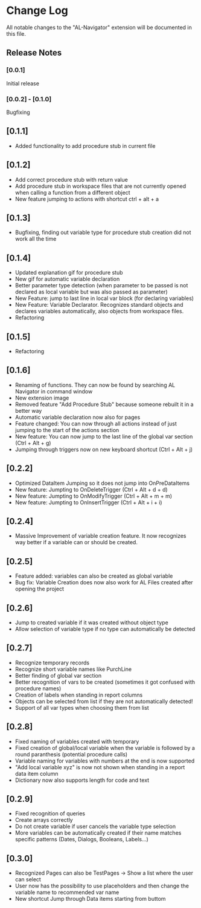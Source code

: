 # Change Log

All notable changes to the "AL-Navigator" extension will be documented in this file.

## Release Notes

### [0.0.1] 

Initial release

### [0.0.2] - [0.1.0]

Bugfixing

## [0.1.1]

- Added functionality to add procedure stub in current file

## [0.1.2]

- Add correct procedure stub with return value
- Add procedure stub in workspace files that are not currently opened when calling a function from a different object
- New feature jumping to actions with shortcut ctrl + alt + a

## [0.1.3]

- Bugfixing, finding out variable type for procedure stub creation did not work all the time

## [0.1.4]

- Updated explanation gif for procedure stub
- New gif for automatic variable declaration
- Better parameter type detection (when parameter to be passed is not declared as local variable but was also passed as parameter)
- New Feature: jump to last line in local var block (for declaring variables)
- New Feature: Variable Declarator. Recognizes standard objects and declares variables automatically, also objects from workspace files.
- Refactoring 

## [0.1.5]

- Refactoring

## [0.1.6]

- Renaming of functions. They can now be found by searching AL Navigator in command window
- New extension image
- Removed feature "Add Procedure Stub" because someone rebuilt it in a better way
- Automatic variable declaration now also for pages
- Feature changed: You can now through all actions instead of just jumping to the start of the actions section
- New feature: You can now jump to the last line of the global var section (Ctrl + Alt + g)
- Jumping through triggers now on new keyboard shortcut (Ctrl + Alt + j)

## [0.2.2]

- Optimized DataItem Jumping so it does not jump into OnPreDataItems
- New feature: Jumpting to OnDeleteTrigger (Ctrl + Alt + d + d)
- New feature: Jumpting to OnModifyTrigger (Ctrl + Alt + m + m)
- New feature: Jumpting to OnInsertTrigger (Ctrl + Alt + i + i)

## [0.2.4]

- Massive Improvement of variable creation feature. It now recognizes way better if a variable can or should be created.

## [0.2.5]

- Feature added: variables can also be created as global variable
- Bug fix: Variable Creation does now also work for AL Files created after opening the project

## [0.2.6]

- Jump to created variable if it was created without object type
- Allow selection of variable type if no type can automatically be detected

## [0.2.7]

- Recognize temporary records
- Recognize short variable names like PurchLine
- Better finding of global var section
- Better recognition of vars to be created (sometimes it got confused with procedure names)
- Creation of labels when standing in report columns 
- Objects can be selected from list if they are not automatically detected!
- Support of all var types when choosing them from list

## [0.2.8]

- Fixed naming of variables created with temporary
- Fixed creation of global/local variable when the variable is followed by a round paranthesis (potential procedure calls)
- Variable naming for variables with numbers at the end is now supported
- "Add local variable xyz" is now not shown when standing in a report data item column
- Dictionary now also supports length for code and text

## [0.2.9]

- Fixed recognition of queries
- Create arrays correctly
- Do not create variable if user cancels the variable type selection
- More variables can be automatically created if their name matches specific patterns (Dates, Dialogs, Booleans, Labels...)

## [0.3.0]

- Recognized Pages can also be TestPages -> Show a list where the user can select
- User now has the possibility to use placeholders and then change the variable name to recommended var name
- New shortcut Jump through Data items starting from buttom